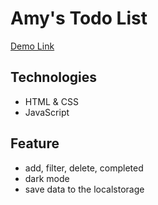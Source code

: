 # Amy's Todo List

[Demo Link](https://amystodolist.netlify.app/)

## Technologies

- HTML & CSS
- JavaScript

## Feature

- add, filter, delete, completed
- dark mode
- save data to the localstorage
